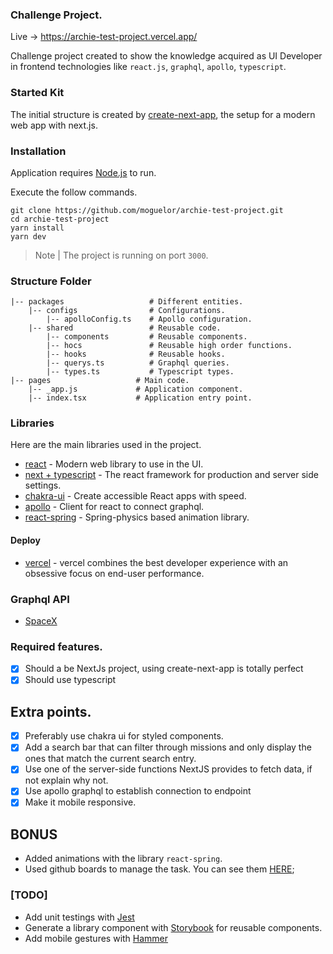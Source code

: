 ### Challenge Project.

Live -> https://archie-test-project.vercel.app/

Challenge project created to show the knowledge acquired as UI Developer in frontend technologies like `react.js`, `graphql`, `apollo`, `typescript`.

### Started Kit

The initial structure is created by [create-next-app](https://nextjs.org/docs/getting-started), the setup for a modern web app with next.js.

### Installation

Application requires [Node.js](https://nodejs.org/es/) to run.

Execute the follow commands.

```
git clone https://github.com/moguelor/archie-test-project.git
cd archie-test-project
yarn install
yarn dev
```

> Note | The project is running on port `3000`.

### Structure Folder

```
|-- packages                   # Different entities. 
    |-- configs                # Configurations.
        |-- apolloConfig.ts    # Apollo configuration.
    |-- shared                 # Reusable code.
        |-- components         # Reusable components. 
        |-- hocs               # Reusable high order functions.
        |-- hooks              # Reusable hooks.
        |-- querys.ts          # Graphql queries.
        |-- types.ts           # Typescript types.
|-- pages                   # Main code.
    |-- _app.js             # Application component.
    |-- index.tsx           # Application entry point.
```

### Libraries

Here are the main libraries used in the project.

- [react](https://es.reactjs.org/) - Modern web library to use in the UI.
- [next + typescript](https://nextjs.org/) - The react framework for production and server side settings.
- [chakra-ui](https://chakra-ui.com/) - Create accessible React apps with speed.
- [apollo](https://www.apollographql.com/docs/react/) - Client for react to connect graphql.
- [react-spring](https://react-spring.io/) - Spring-physics based animation library.

#### Deploy

- [vercel](https://vercel.com/) - vercel combines the best developer experience with an obsessive focus on end-user performance.

### Graphql API

- [SpaceX](https://api.spacex.land/graphql/)

### Required features.

- [x] Should a be NextJs project, using create-next-app is totally perfect
- [x] Should use typescript

## Extra points.

- [x] Preferably use chakra ui for styled components.
- [x] Add a search bar that can filter through missions and only display the ones that match the current search entry.
- [x] Use one of the server-side functions NextJS provides to fetch data, if not explain why not.
- [x] Use apollo graphql to establish connection to endpoint
- [x] Make it mobile responsive.

## BONUS

- Added animations with the library `react-spring`.
- Used github boards to manage the task. You can see them [HERE](https://github.com/moguelor/archie-test-project/projects/1);

### [TODO]

- Add unit testings with [Jest](https://jestjs.io/)
- Generate a library component with [Storybook](https://storybook.js.org/) for reusable components.
- Add mobile gestures with [Hammer](https://hammerjs.github.io/)
